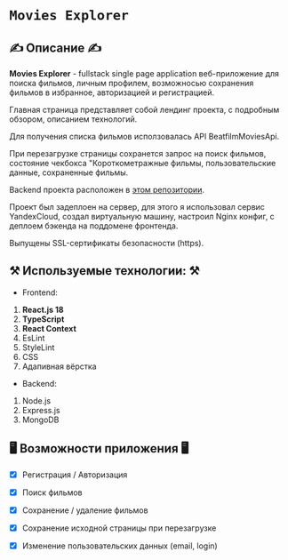 # `Movies Explorer`

## ✍️ Описание ✍️

<strong>Movies Explorer</strong> - fullstack single page application веб-приложение для поиска фильмов, личным профилем, возможносью сохранения фильмов в избранное, авторизацией и регистрацией.

Главная страница представляет собой лендинг проекта, с подробным обзором, описанием технологий.

Для получения списка фильмов исползовалась API BeatfilmMoviesApi.

При перезагрузке страницы сохранется запрос на поиск фильмов, состояние чекбокса "Короткометражные фильмы, пользовательские данные, сохраненные фильмы.

Backend проекта расположен в [этом репозитории](https://github.com/egoryan8/movies-explorer-api).

Проект был задеплоен на сервер, для этого я использовал сервис YandexCloud, создал виртуальную машину, настроил Nginx конфиг, с деплоем бэкенда на поддомене фронтенда.

Выпущены SSL-сертификаты безопасности (https). 

## ⚒️ Используемые технологии: ⚒️
- Frontend: 
1. **React.js 18**
2. **TypeScript**
3. **React Context**
4. EsLint
5. StyleLint
6. CSS
7. Адапивная вёрстка 
- Backend:
1. Node.js
2. Express.js
3. MongoDB

## 🖥️ Возможности приложения 🖥️

- [x] Регистрация / Авторизация
- [x] Поиск фильмов 
- [x] Сохранение / удаление фильмов
- [x] Сохранение исходной страницы при перезагрузке
- [x] Изменение пользовательских данных (email, login)

